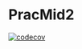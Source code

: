 # PracMid2

[![codecov](https://codecov.io/gh/verdentta/PracMid2/branch/main/graph/badge.svg?token=27FHZ70YFC)](https://codecov.io/gh/verdentta/PracMid2)
